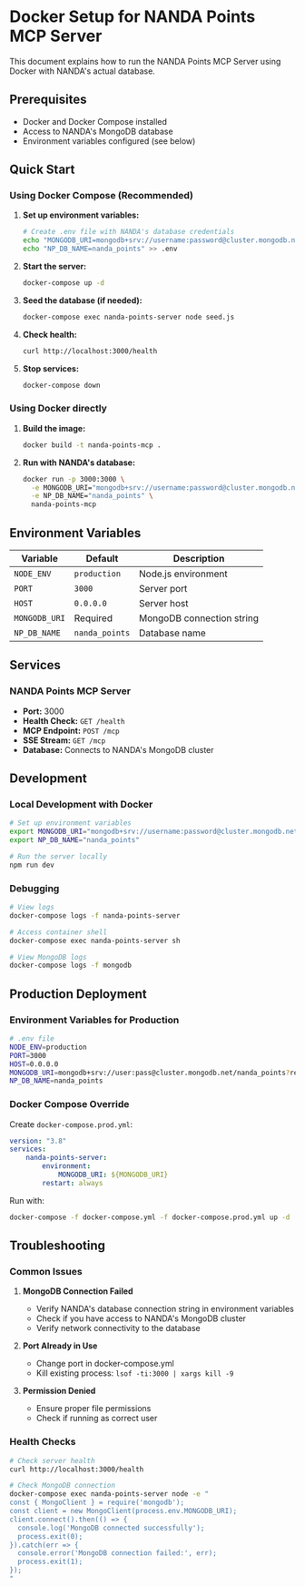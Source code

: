 # Docker Setup for NANDA Points MCP Server

This document explains how to run the NANDA Points MCP Server using Docker with NANDA's actual database.

## Prerequisites

-   Docker and Docker Compose installed
-   Access to NANDA's MongoDB database
-   Environment variables configured (see below)

## Quick Start

### Using Docker Compose (Recommended)

1. **Set up environment variables:**

    ```bash
    # Create .env file with NANDA's database credentials
    echo "MONGODB_URI=mongodb+srv://username:password@cluster.mongodb.net/nanda_points?retryWrites=true&w=majority" > .env
    echo "NP_DB_NAME=nanda_points" >> .env
    ```

2. **Start the server:**

    ```bash
    docker-compose up -d
    ```

3. **Seed the database (if needed):**

    ```bash
    docker-compose exec nanda-points-server node seed.js
    ```

4. **Check health:**

    ```bash
    curl http://localhost:3000/health
    ```

5. **Stop services:**
    ```bash
    docker-compose down
    ```

### Using Docker directly

1. **Build the image:**

    ```bash
    docker build -t nanda-points-mcp .
    ```

2. **Run with NANDA's database:**
    ```bash
    docker run -p 3000:3000 \
      -e MONGODB_URI="mongodb+srv://username:password@cluster.mongodb.net/nanda_points?retryWrites=true&w=majority" \
      -e NP_DB_NAME="nanda_points" \
      nanda-points-mcp
    ```

## Environment Variables

| Variable      | Default        | Description               |
| ------------- | -------------- | ------------------------- |
| `NODE_ENV`    | `production`   | Node.js environment       |
| `PORT`        | `3000`         | Server port               |
| `HOST`        | `0.0.0.0`      | Server host               |
| `MONGODB_URI` | Required       | MongoDB connection string |
| `NP_DB_NAME`  | `nanda_points` | Database name             |

## Services

### NANDA Points MCP Server

-   **Port:** 3000
-   **Health Check:** `GET /health`
-   **MCP Endpoint:** `POST /mcp`
-   **SSE Stream:** `GET /mcp`
-   **Database:** Connects to NANDA's MongoDB cluster

## Development

### Local Development with Docker

```bash
# Set up environment variables
export MONGODB_URI="mongodb+srv://username:password@cluster.mongodb.net/nanda_points?retryWrites=true&w=majority"
export NP_DB_NAME="nanda_points"

# Run the server locally
npm run dev
```

### Debugging

```bash
# View logs
docker-compose logs -f nanda-points-server

# Access container shell
docker-compose exec nanda-points-server sh

# View MongoDB logs
docker-compose logs -f mongodb
```

## Production Deployment

### Environment Variables for Production

```bash
# .env file
NODE_ENV=production
PORT=3000
HOST=0.0.0.0
MONGODB_URI=mongodb+srv://user:pass@cluster.mongodb.net/nanda_points?retryWrites=true&w=majority
NP_DB_NAME=nanda_points
```

### Docker Compose Override

Create `docker-compose.prod.yml`:

```yaml
version: "3.8"
services:
    nanda-points-server:
        environment:
            MONGODB_URI: ${MONGODB_URI}
        restart: always
```

Run with:

```bash
docker-compose -f docker-compose.yml -f docker-compose.prod.yml up -d
```

## Troubleshooting

### Common Issues

1. **MongoDB Connection Failed**

    - Verify NANDA's database connection string in environment variables
    - Check if you have access to NANDA's MongoDB cluster
    - Verify network connectivity to the database

2. **Port Already in Use**

    - Change port in docker-compose.yml
    - Kill existing process: `lsof -ti:3000 | xargs kill -9`

3. **Permission Denied**
    - Ensure proper file permissions
    - Check if running as correct user

### Health Checks

```bash
# Check server health
curl http://localhost:3000/health

# Check MongoDB connection
docker-compose exec nanda-points-server node -e "
const { MongoClient } = require('mongodb');
const client = new MongoClient(process.env.MONGODB_URI);
client.connect().then(() => {
  console.log('MongoDB connected successfully');
  process.exit(0);
}).catch(err => {
  console.error('MongoDB connection failed:', err);
  process.exit(1);
});
"
```
